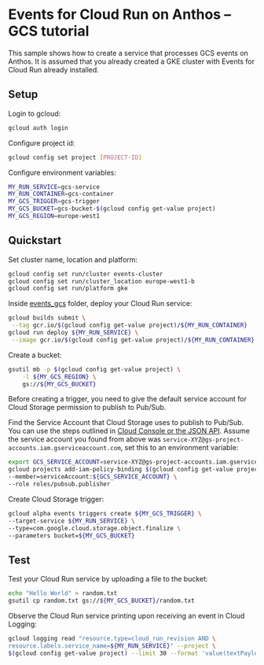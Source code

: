 # Events for Cloud Run on Anthos – GCS tutorial

This sample shows how to create a service that processes GCS events on Anthos.
It is assumed that you already created a GKE cluster with Events for Cloud Run
already installed.

## Setup

Login to gcloud:

```sh
gcloud auth login
```

Configure project id:

```sh
gcloud config set project [PROJECT-ID]
```

Configure environment variables:

```sh
MY_RUN_SERVICE=gcs-service
MY_RUN_CONTAINER=gcs-container
MY_GCS_TRIGGER=gcs-trigger
MY_GCS_BUCKET=gcs-bucket-$(gcloud config get-value project)
MY_GCS_REGION=europe-west1
```

## Quickstart

Set cluster name, location and platform:

```sh
gcloud config set run/cluster events-cluster
gcloud config set run/cluster_location europe-west1-b
gcloud config set run/platform gke
```

Inside [events_gcs] folder, deploy your Cloud Run service:

```sh
gcloud builds submit \
 --tag gcr.io/$(gcloud config get-value project)/${MY_RUN_CONTAINER}
gcloud run deploy ${MY_RUN_SERVICE} \
 --image gcr.io/$(gcloud config get-value project)/${MY_RUN_CONTAINER}
```

Create a bucket:

```sh
gsutil mb -p $(gcloud config get-value project) \
    -l ${MY_GCS_REGION} \
    gs://${MY_GCS_BUCKET}
```

Before creating a trigger, you need to give the default service account for
Cloud Storage permission to publish to Pub/Sub.

Find the Service Account that Cloud Storage uses to publish
to Pub/Sub. You can use the steps outlined in [Cloud Console or the JSON
API](https://cloud.google.com/storage/docs/getting-service-account). Assume the
service account you found from above was
`service-XYZ@gs-project-accounts.iam.gserviceaccount.com`, set this to an
environment variable:

```sh
export GCS_SERVICE_ACCOUNT=service-XYZ@gs-project-accounts.iam.gserviceaccount.com
gcloud projects add-iam-policy-binding $(gcloud config get-value project) \
--member=serviceAccount:${GCS_SERVICE_ACCOUNT} \
--role roles/pubsub.publisher
```

Create Cloud Storage trigger:

```sh
gcloud alpha events triggers create ${MY_GCS_TRIGGER} \
--target-service ${MY_RUN_SERVICE} \
--type=com.google.cloud.storage.object.finalize \
--parameters bucket=${MY_GCS_BUCKET}
```

## Test

Test your Cloud Run service by uploading a file to the bucket:

```sh
echo "Hello World" > random.txt
gsutil cp random.txt gs://${MY_GCS_BUCKET}/random.txt
```

Observe the Cloud Run service printing upon receiving an event in
Cloud Logging:

```sh
gcloud logging read "resource.type=cloud_run_revision AND \
resource.labels.service_name=${MY_RUN_SERVICE}" --project \
$(gcloud config get-value project) --limit 30 --format 'value(textPayload)'
```

[events_gcs]: ../../events-gcs